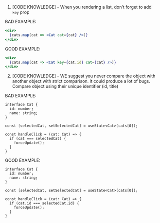 1. [CODE KNOWLEDGE] - When you rendering a list, don't forget to add `key` prop

BAD EXAMPLE:
```jsx
<div>
  {cats.map(cat => <Cat cat={cat} />)}
</div>
```

GOOD EXAMPLE:
```jsx
<div>
  {cats.map(cat => <Cat key={cat.id} cat={cat} />)}
</div>
```

2. [CODE KNOWLEDGE] - WE suggest you never compare the object with another object with strict comparison. It could produce a lot of bugs. Compare object using their unique identifier (id, title)

BAD EXAMPLE:
```tsx
interface Cat {
  id: number;
  name: string;
}

const [selectedCat, setSelectedCat] = useState<Cat>(cats[0]);

const handleClick = (cat: Cat) => {
  if (cat === selectedCat) {
    forceUpdate();
  }
}
```

GOOD EXAMPLE:
```tsx
interface Cat {
  id: number;
  name: string;
}

const [selectedCat, setSelectedCat] = useState<Cat>(cats[0]);

const handleClick = (cat: Cat) => {
  if (cat.id === selectedCat.id) {
    forceUpdate();
  }
}
```
